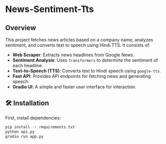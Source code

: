 # News-Sentiment-Tts

## Overview
This project fetches news articles based on a company name, analyzes sentiment, and converts text to speech using Hindi TTS. It consists of:
- **Web Scraper**: Extracts news headlines from Google News.
- **Sentiment Analysis**: Uses `transformers` to determine the sentiment of each headline.
- **Text-to-Speech (TTS)**: Converts text to Hindi speech using `google-tts`.
- **Fast API**: Provides API endpoints for fetching news and generating speech.
- **Gradio UI**: A simple and faster user interface for interaction.

## 🛠️ Installation
First, install dependencies:
```bash
pip install -r requirements.txt
python api.py
gradio run app.py
